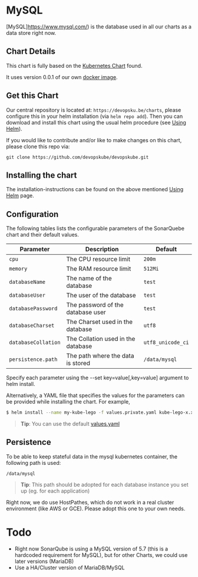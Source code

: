 # MySQL

[MySQL]https://www.mysql.com/) is the database used in all our charts as a data store right now.

## Chart Details

This chart is fully based on the [Kubernetes Chart](https://github.com/kubernetes/charts) found.

It uses version 0.0.1 of our own [docker image](https://github.com/devopskube/docker-mysql).

## Get this Chart

Our central repository is located at: `https://devopsku.be/charts`, please configure this in your helm installation (via `helm repo add`). Then you can download and install this chart using the usual helm procedure (see [Using Helm](https://github.com/kubernetes/helm/blob/master/docs/using_helm.md)).

If you would like to contribute and/or like to make changes on this chart, please clone this repo via:

`git clone https://github.com/devopskube/devopskube.git`

## Installing the chart

The installation-instructions can be found on the above mentioned [Using Helm](https://github.com/kubernetes/helm/blob/master/docs/using_helm.md) page.

## Configuration

The following tables lists the configurable parameters of the SonarQuebe chart and their default values.

|Parameter|Description|Default|
|---------|-----------|-------|
|`cpu`|The CPU resource limit|`200m`|
|`memory`|The RAM resource limit|`512Mi`|
|`databaseName`|The name of the database|`test`|
|`databaseUser`|The user of the database|`test`|
|`databasePassword`|The password of the database user|`test`|
|`databaseCharset`|The Charset used in the database|`utf8`|
|`databaseCollation`|The Collation used in the database|`utf8_unicode_ci`|
|`persistence.path`|The path where the data is stored|`/data/mysql`|

Specify each parameter using the --set key=value[,key=value] argument to helm install.

Alternatively, a YAML file that specifies the values for the parameters can be provided while installing the chart. For example,

```bash
$ helm install --name my-kube-lego -f values.private.yaml kube-lego-x.x.x.tgz
```

> **Tip**: You can use the default [values.yaml](https://github.com/devopskube/devopskube/blob/master/charts/mysql/values.yaml)

## Persistence

To be able to keep stateful data in the mysql kubernetes container, the following path is used:

```
/data/mysql
```

> **Tip**: This path should be adopted for each database instance you set up (eg. for each application)

Right now, we do use HostPathes, which do not work in a real cluster environment (like AWS or GCE). Please adopt this one to your own needs.

# Todo

* Right now SonarQube is using a MySQL version of 5.7 (this is a hardcoded requirement for MySQL), but for other Charts, we could use later versions (MariaDB)
* Use a HA/Cluster version of MariaDB/MySQL
